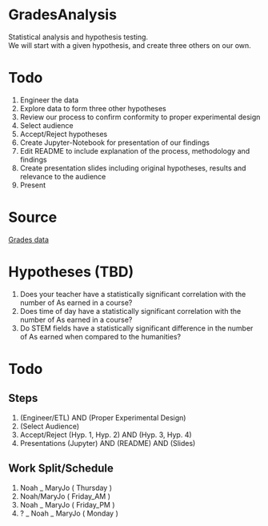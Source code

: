 # GradesAnalysis

Statistical analysis and hypothesis testing.
<br>
We will start with a given hypothesis, and create three others on our own.


# Todo
1. Engineer the data
2. Explore data to form three other hypotheses
3. Review our process to confirm conformity to proper experimental design
4. Select audience
5. Accept/Reject hypotheses
6. Create Jupyter-Notebook for presentation of our findings
7. Edit README to include explanation of the process, methodology and findings
8. Create presentation slides including original hypotheses, results and relevance to the audience
9. Present

# Source
[Grades data](https://www.kaggle.com/Madgrades/uw-madison-courses)

# Hypotheses (TBD)
1. Does your teacher have a statistically significant correlation with the number of As earned in a course?
2. Does time of day have a statistically significant correlation with the number of As earned in a course?
3. Do STEM fields have a statistically significant difference in the number of As earned when compared to the humanities?

# Todo
## Steps
1. (Engineer/ETL) AND (Proper Experimental Design)
2. (Select Audience)
3. Accept/Reject (Hyp. 1, Hyp. 2) AND (Hyp. 3, Hyp. 4)
4. Presentations (Jupyter) AND (README) AND (Slides)
## Work Split/Schedule
1. Noah _ MaryJo       ( Thursday  )    
2. Noah/MaryJo         ( Friday_AM )
3. Noah _ MaryJo       ( Friday_PM )
4. ? _ Noah _ MaryJo   ( Monday    )

